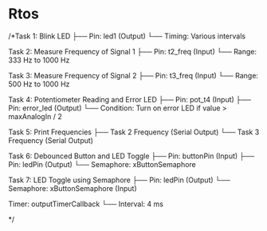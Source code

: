 # Rtos 

/*Task 1: Blink LED
├── Pin: led1 (Output)
└── Timing: Various intervals

Task 2: Measure Frequency of Signal 1
├── Pin: t2_freq (Input)
└── Range: 333 Hz to 1000 Hz

Task 3: Measure Frequency of Signal 2
├── Pin: t3_freq (Input)
└── Range: 500 Hz to 1000 Hz

Task 4: Potentiometer Reading and Error LED
├── Pin: pot_t4 (Input)
├── Pin: error_led (Output)
└── Condition: Turn on error LED if value > maxAnalogIn / 2

Task 5: Print Frequencies
├── Task 2 Frequency (Serial Output)
└── Task 3 Frequency (Serial Output)

Task 6: Debounced Button and LED Toggle
├── Pin: buttonPin (Input)
├── Pin: ledPin (Output)
└── Semaphore: xButtonSemaphore

Task 7: LED Toggle using Semaphore
├── Pin: ledPin (Output)
└── Semaphore: xButtonSemaphore (Input)

Timer: outputTimerCallback
└── Interval: 4 ms

*/
